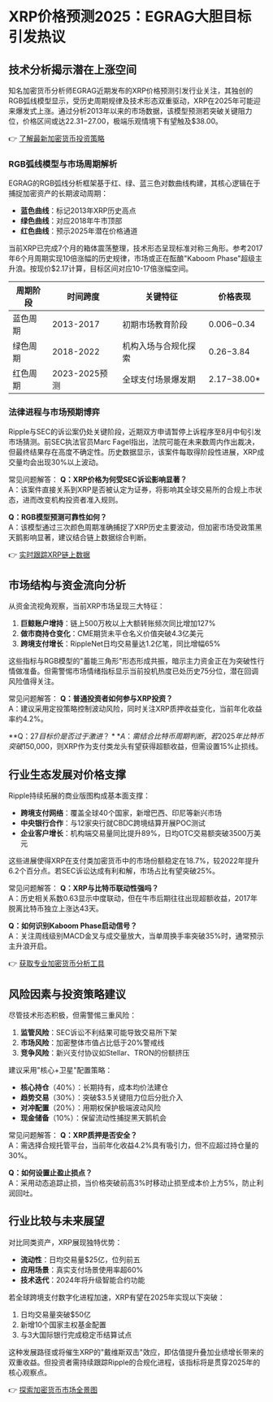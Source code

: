 # XRP价格预测2025：EGRAG大胆目标引发热议

## 技术分析揭示潜在上涨空间

知名加密货币分析师EGRAG近期发布的XRP价格预测引发行业关注，其独创的RGB弧线模型显示，受历史周期规律及技术形态双重驱动，XRP在2025年可能迎来爆发式上涨。通过分析2013年以来的市场数据，该模型预测若突破关键阻力位，价格区间或达$22.31-$27.00，极端乐观情境下有望触及$38.00。

👉 [了解最新加密货币投资策略](https://bit.ly/okx_welcome)

### RGB弧线模型与市场周期解析
EGRAG的RGB弧线分析框架基于红、绿、蓝三色对数曲线构建，其核心逻辑在于捕捉加密资产的长期波动周期：
- **蓝色曲线**：标记2013年XRP历史高点
- **绿色曲线**：对应2018年牛市顶部
- **红色曲线**：预示2025年潜在价格通道

当前XRP已完成7个月的箱体震荡整理，技术形态呈现标准对称三角形。参考2017年6个月周期实现10倍涨幅的历史规律，市场或正在酝酿"Kaboom Phase"超级主升浪。按现价$2.17计算，目标区间对应10-17倍涨幅空间。

| 周期阶段   | 时间跨度     | 关键特征               | 价格表现 |
|------------|--------------|------------------------|----------|
| 蓝色周期   | 2013-2017    | 初期市场教育阶段       | $0.006-$0.34 |
| 绿色周期   | 2018-2022    | 机构入场与合规化探索   | $0.26-$3.84 |
| 红色周期   | 2023-2025预测| 全球支付场景爆发期     | $2.17-$38.00* |

### 法律进程与市场预期博弈
Ripple与SEC的诉讼案仍处关键阶段，近期双方申请暂停上诉程序至8月中旬引发市场猜测。前SEC执法官员Marc Fagel指出，法院可能在未来数周内作出裁决，但最终结果存在高度不确定性。历史数据显示，该案件每取得阶段性进展，XRP成交量均会出现30%以上波动。

常见问题解答：
**Q：XRP价格为何受SEC诉讼影响显著？**  
A：该案件直接关系到XRP是否被认定为证券，将影响其全球交易所的合规上市状态，进而改变机构投资者准入规则。

**Q：RGB模型预测可靠性如何？**  
A：该模型通过三次颜色周期准确捕捉了XRP历史主要波动，但加密市场受政策黑天鹅影响显著，建议结合链上数据综合判断。

👉 [实时跟踪XRP链上数据](https://bit.ly/okx_welcome)

## 市场结构与资金流向分析
从资金流视角观察，当前XRP市场呈现三大特征：
1. **巨鲸账户增持**：链上500万枚以上大额转账频次同比增加127%
2. **做市商持仓变化**：CME期货未平仓名义价值突破4.3亿美元
3. **跨境支付增长**：RippleNet日均交易量达1.2亿笔，同比增幅65%

这些指标与RGB模型的"蓄能三角形"形态形成共振，暗示主力资金正在为突破性行情做准备。但需警惕市场情绪指标显示当前投机热度已处历史75分位，潜在回调风险值得关注。

常见问题解答：
**Q：普通投资者如何参与XRP投资？**  
A：建议采用定投策略控制波动风险，同时关注XRP质押收益变化，当前年化收益率约4.2%。

**Q：$27目标价是否过于激进？**  
A：需结合比特币周期判断，若2025年比特币突破$150,000，则XRP作为支付类龙头有望获得超额收益，但需设置15%止损线。

## 行业生态发展对价格支撑
Ripple持续拓展的商业版图构成基本面支撑：
- **跨境支付网络**：覆盖全球40个国家，新增巴西、印尼等新兴市场
- **中央银行合作**：与12家央行就CBDC跨境结算开展POC测试
- **企业客户增长**：机构端交易量同比提升89%，日均OTC交易额突破3500万美元

这些进展使得XRP在支付类加密货币中的市场份额稳定在18.7%，较2022年提升6.2个百分点。若SEC诉讼达成有利和解，市场占比有望突破25%。

常见问题解答：
**Q：XRP与比特币联动性强吗？**  
A：历史相关系数0.63显示中度联动，但在牛市后期往往出现超额收益，2017年脱离比特币独立上涨达43天。

**Q：如何识别Kaboom Phase启动信号？**  
A：关注周线级别MACD金叉与成交量放大，当单周换手率突破35%时，通常预示主升浪开启。

👉 [获取专业加密货币分析工具](https://bit.ly/okx_welcome)

## 风险因素与投资策略建议
尽管技术形态积极，但需警惕三重风险：
1. **监管风险**：SEC诉讼不利结果可能导致交易所下架
2. **市场风险**：加密整体市值占比低于20%警戒线
3. **竞争风险**：新兴支付协议如Stellar、TRON的份额挤压

建议采用"核心+卫星"配置策略：
- **核心持仓**（40%）：长期持有，成本均价法建仓
- **趋势交易**（30%）：突破$3.5关键阻力位后分批介入
- **对冲配置**（20%）：用期权保护极端波动风险
- **现金储备**（10%）：保留流动性捕捉黑天鹅机会

常见问题解答：
**Q：XRP质押是否安全？**  
A：需选择合规托管平台，当前年化收益4.2%具有吸引力，但不应超过持仓量的30%。

**Q：如何设置止盈止损点？**  
A：采用动态追踪止损，当价格突破前高3%时移动止损至成本价上方5%，防止利润回吐。

## 行业比较与未来展望
对比同类资产，XRP展现独特优势：
- **流动性**：日均交易量$25亿，位列前五
- **应用场景**：真实支付场景使用率超60%
- **技术迭代**：2024年将升级智能合约功能

若全球跨境支付数字化进程加速，XRP有望在2025年实现以下突破：
1. 日均交易量突破$50亿
2. 新增10个国家主权基金配置
3. 与3大国际银行完成稳定币结算试点

这种发展路径或将催生XRP的"戴维斯双击"效应，即估值提升叠加业绩增长带来的双重收益。但投资者需持续跟踪Ripple的合规化进程，该指标将是贯穿2025年的核心观察点。

👉 [探索加密货币市场全景图](https://bit.ly/okx_welcome)